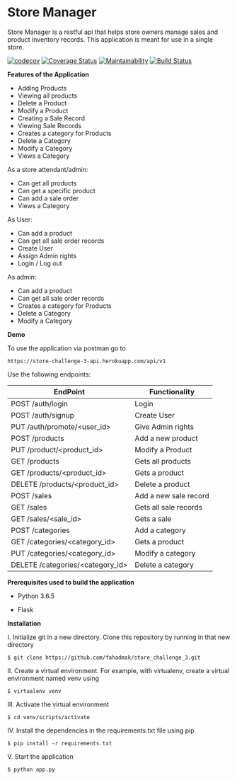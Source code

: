 # Store Manager

Store Manager is a restful api that helps store owners manage sales and product inventory records. This application is 
meant for use in a single store.

[![codecov](https://codecov.io/gh/fahadmak/store_manager_api/branch/develop/graph/badge.svg)](https://codecov.io/gh/fahadmak/store_manager_api)
[![Coverage Status](https://coveralls.io/repos/github/fahadmak/store_challenge_3/badge.svg?branch=develop)](https://coveralls.io/github/fahadmak/store_challenge_3?branch=develop)
[![Maintainability](https://api.codeclimate.com/v1/badges/31f1ccb43fa804d72b7f/maintainability)](https://codeclimate.com/github/fahadmak/store_challenge_3/maintainability)
[![Build Status](https://travis-ci.org/fahadmak/store_challenge_3.svg?branch=develop)](https://travis-ci.org/fahadmak/store_challenge_3)

**Features of the Application**

* Adding Products
* Viewing all products
* Delete a Product
* Modify a Product
* Creating a Sale Record
* Viewing Sale Records
* Creates a category for Products
* Delete a Category
* Modify a Category
* Views a Category

As a store attendant/admin:

* Can get all products
* Can get a specific product
* Can add a sale order
* Views a Category

As User:

* Can add a product
* Can get all sale order records
* Create User
* Assign Admin rights
* Login / Log out

As admin:

* Can add a product
* Can get all sale order records
* Creates a category for Products
* Delete a Category
* Modify a Category

**Demo**

To use the application via postman go to

`https://store-challenge-3-api.herokuapp.com/api/v1`

Use the following endpoints:

 EndPoint                         | Functionality
------------------------          | ----------------------
POST /auth/login                  | Login
POST /auth/signup                 | Create User
PUT /auth/promote/<user_id>       | Give Admin rights
POST /products                    | Add a new product
PUT /product/<product_id>         | Modify a Product
GET /products                     | Gets all products
GET /products/<product_id>        | Gets a product
DELETE /products/<product_id>     | Delete a product
POST /sales                       | Add a new sale record
GET /sales                        | Gets all sale records
GET /sales/<sale_id>              | Gets a sale
POST /categories                  | Add a category
GET /categories/<category_id>     | Gets a product
PUT /categories/<category_id>     | Modify a category
DELETE /categories/<category_id>  | Delete a category


**Prerequisites used to build the application**

* Python 3.6.5

* Flask

**Installation**

I. Initialize git in a new directory. Clone this repository by running in that new directory

`$ git clone https://github.com/fahadmak/store_challenge_3.git`

II.  Create a virtual environment. For example, with virtualenv, create a virtual environment named venv using

`$ virtualenv venv`

III. Activate the virtual environment

`$ cd venv/scripts/activate`

IV. Install the dependencies in the requirements.txt file using pip

`$ pip install -r requirements.txt`

V. Start the application

`$ python app.py`

